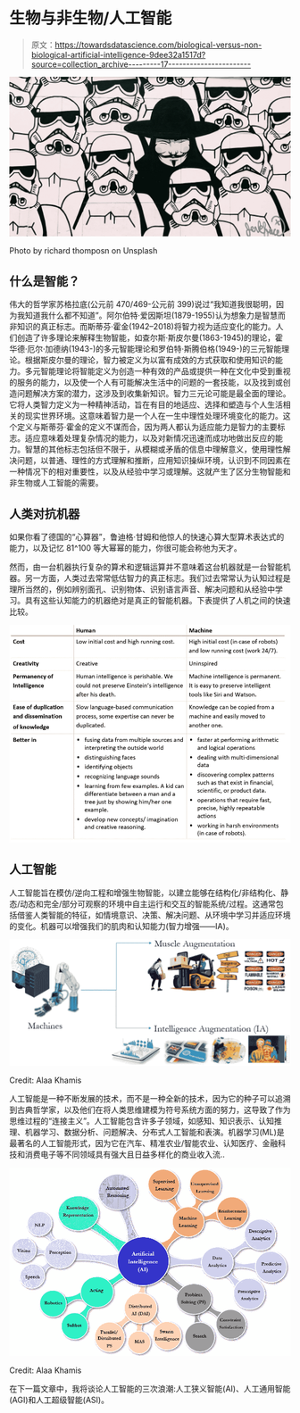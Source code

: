 # 生物与非生物/人工智能

> 原文：<https://towardsdatascience.com/biological-versus-non-biological-artificial-intelligence-9dee32a1517d?source=collection_archive---------17----------------------->

![](img/11af7aad14413550ef29d4198fdcc59e.png)

Photo by richard thomposn on Unsplash

## 什么是智能？

伟大的哲学家苏格拉底(公元前 470/469-公元前 399)说过“我知道我很聪明，因为我知道我什么都不知道”。阿尔伯特·爱因斯坦(1879-1955)认为想象力是智慧而非知识的真正标志。而斯蒂芬·霍金(1942–2018)将智力视为适应变化的能力。人们创造了许多理论来解释生物智能，如查尔斯·斯皮尔曼(1863-1945)的理论，霍华德·厄尔·加德纳(1943-)的多元智能理论和罗伯特·斯腾伯格(1949-)的三元智能理论。根据斯皮尔曼的理论，智力被定义为以富有成效的方式获取和使用知识的能力。多元智能理论将智能定义为创造一种有效的产品或提供一种在文化中受到重视的服务的能力，以及使一个人有可能解决生活中的问题的一套技能，以及找到或创造问题解决方案的潜力，这涉及到收集新知识。智力三元论可能是最全面的理论。它将人类智力定义为一种精神活动，旨在有目的地适应、选择和塑造与个人生活相关的现实世界环境。这意味着智力是一个人在一生中理性处理环境变化的能力。这个定义与斯蒂芬·霍金的定义不谋而合，因为两人都认为适应能力是智力的主要标志。适应意味着处理复杂情况的能力，以及对新情况迅速而成功地做出反应的能力。智慧的其他标志包括但不限于，从模糊或矛盾的信息中理解意义，使用理性解决问题，以普通、理性的方式理解和推断，应用知识操纵环境，认识到不同因素在一种情况下的相对重要性，以及从经验中学习或理解。这就产生了区分生物智能和非生物或人工智能的需要。

## 人类对抗机器

如果你看了德国的“心算器”，鲁迪格·甘姆和他惊人的快速心算大型算术表达式的能力，以及记忆 81^100 等大幂幂的能力，你很可能会称他为天才。

然而，由一台机器执行复杂的算术和逻辑运算并不意味着这台机器就是一台智能机器。另一方面，人类过去常常低估智力的真正标志。我们过去常常认为认知过程是理所当然的，例如辨别面孔、识别物体、识别语言声音、解决问题和从经验中学习。具有这些认知能力的机器绝对是真正的智能机器。下表提供了人机之间的快速比较。

![](img/b8203319ba029984d2ccc6dd457797e4.png)

## 人工智能

人工智能旨在模仿/逆向工程和增强生物智能，以建立能够在结构化/非结构化、静态/动态和完全/部分可观察的环境中自主运行和交互的智能系统/过程。这通常包括借鉴人类智能的特征，如情境意识、决策、解决问题、从环境中学习并适应环境的变化。机器可以增强我们的肌肉和认知能力(智力增强——IA)。

![](img/c5871f6a3d7d2185045dbc6660a783d0.png)

Credit: Alaa Khamis

人工智能是一种不断发展的技术，而不是一种全新的技术，因为它的种子可以追溯到古典哲学家，以及他们在将人类思维建模为符号系统方面的努力，这导致了作为思维过程的“连接主义”。人工智能包含许多子领域，如感知、知识表示、认知推理、机器学习、数据分析、问题解决、分布式人工智能和表演。机器学习(ML)是最著名的人工智能形式，因为它在汽车、精准农业/智能农业、认知医疗、金融科技和消费电子等不同领域具有强大且日益多样化的商业收入流..

![](img/eb86e24dba5b1d3b1d6d56cbd854c3c2.png)

Credit: Alaa Khamis

在下一篇文章中，我将谈论人工智能的三次浪潮:人工狭义智能(AI)、人工通用智能(AGI)和人工超级智能(ASI)。